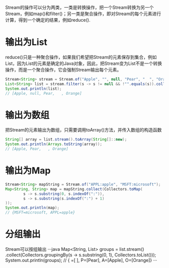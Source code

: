 Stream的操作可以分为两类，一类是转换操作，把一个Stream转换为另一个Stream，例如map()和filter()；另一类是聚合操作，即对Stream的每个元素进行计算，得到一个确定的结果，例如reduce().

# 输出为List
reduce()只是一种聚合操作，如果我们希望把Stream的元素保存到集合，例如List，因为List的元素是确定的Java对象，因此，把Stream变为List不是一个转换操作，而是一个聚合操作，它会强制Stream输出每个元素。
```java
Stream<String> stream = Stream.of("Apple", "", null, "Pear", "  ", "Orange");
List<String> list = stream.filter(s -> s != null && !"".equals(s)).collect(Collectors.toList());
System.out.println(list);
// [Apple, null, Pear,   , Orange]
```

# 输出为数组
把Stream的元素输出为数组，只需要调用toArray()方法，并传入数组的构造函数
```java
String[] array = list.stream().toArray(String[]::new);
System.out.println(Arrays.toString(array));
// [Apple, Pear,   , Orange]
```

# 输出为Map
```java
Stream<String> mapString = Stream.of("APPL:apple", "MSFT:microsoft");
Map<String, String> map = mapString.collect(Collectors.toMap(
        s -> s.substring(0, s.indexOf(":")),
        s -> s.substring(s.indexOf(":") + 1)
));
System.out.println(map);
// {MSFT=microsoft, APPL=apple}
```


# 分组输出
Stream可以按组输出
···java
Map<String, List<String>> groups = list.stream()
        .collect(Collectors.groupingBy(s -> s.substring(0, 1), Collectors.toList()));
System.out.println(groups);
// { =[  ], P=[Pear], A=[Apple], O=[Orange]}
···
